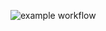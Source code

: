 ![example workflow](https://github.com/kubajarmuzek/bank-zbozowy-mvn/actions/workflows/readme.md/badge.svg)
